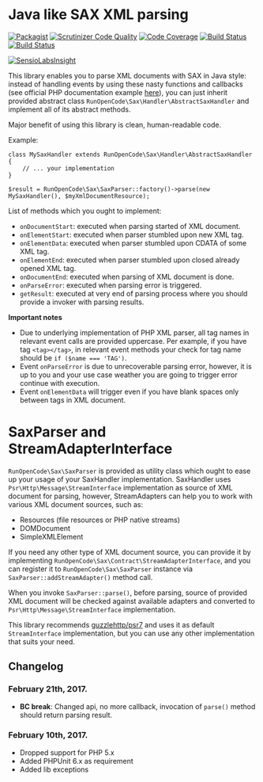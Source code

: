 Java like SAX XML parsing
======

[![Packagist](https://img.shields.io/packagist/v/RunOpenCode/sax.svg)](https://packagist.org/packages/runopencode/sax)
[![Scrutinizer Code Quality](https://scrutinizer-ci.com/g/RunOpenCode/sax/badges/quality-score.png?b=master)](https://scrutinizer-ci.com/g/RunOpenCode/sax/?branch=master)
[![Code Coverage](https://scrutinizer-ci.com/g/RunOpenCode/sax/badges/coverage.png?b=master)](https://scrutinizer-ci.com/g/RunOpenCode/sax/?branch=master)
[![Build Status](https://scrutinizer-ci.com/g/RunOpenCode/sax/badges/build.png?b=master)](https://scrutinizer-ci.com/g/RunOpenCode/sax/build-status/master)
[![Build Status](https://travis-ci.org/RunOpenCode/sax.svg?branch=master)](https://travis-ci.org/RunOpenCode/sax)

[![SensioLabsInsight](https://insight.sensiolabs.com/projects/663ee0ee-08c1-4ee2-9d5a-6889b06077be/big.png)](https://insight.sensiolabs.com/projects/663ee0ee-08c1-4ee2-9d5a-6889b06077be)

This library enables you to parse XML documents with SAX in Java style: instead of handling events by using these nasty
functions and callbacks (see official PHP documentation example [here](http://php.net/manual/en/example.xml-structure.php)),
you can just inherit provided abstract class `RunOpenCode\Sax\Handler\AbstractSaxHandler` and implement all of its abstract
methods.

Major benefit of using this library is clean, human-readable code.

Example:

    class MySaxHandler extends RunOpenCode\Sax\Handler\AbstractSaxHandler {
        // ... your implementation 
    }
    
    $result = RunOpenCode\Sax\SaxParser::factory()->parse(new MySaxHandler(), $myXmlDocumentResource);
    
    
List of methods which you ought to implement:
     
- `onDocumentStart`: executed when parsing started of XML document.
- `onElementStart`: executed when parser stumbled upon new XML tag.
- `onElementData`: executed when parser stumbled upon CDATA of some XML tag.
- `onElementEnd`: executed when parser stumbled upon closed already opened XML tag.
- `onDocumentEnd`: executed when parsing of XML document is done.
- `onParseError`: executed when parsing error is triggered. 
- `getResult`: executed at very end of parsing process where you should provide a invoker
with parsing results.

**Important notes**

- Due to underlying implementation of PHP XML parser, all tag names in relevant event calls are provided uppercase. Per example,
if you have tag `<tag></tag>`, in relevant event methods your check for tag name should be `if ($name === 'TAG')`. 
- Event `onParseError` is due to unrecoverable parsing error, however, it is up to you and your use case weather you are
going to trigger error continue with execution.
- Event `onElementData` will trigger even if you have blank spaces only between tags in XML document. 
 
# SaxParser and StreamAdapterInterface

`RunOpenCode\Sax\SaxParser` is provided as utility class which ought to ease up your usage of your SaxHandler implementation. SaxHandler
uses `Psr\Http\Message\StreamInterface` implementation as source of XML document for parsing, however, StreamAdapters
can help you to work with various XML document sources, such as:

- Resources (file resources or PHP native streams)
- DOMDocument
- SimpleXMLElement

If you need any other type of XML document source, you can provide it by implementing `RunOpenCode\Sax\Contract\StreamAdapterInterface`,
and you can register it to `RunOpenCode\Sax\SaxParser` instance via `SaxParser::addStreamAdapter()` method call.
 
When you invoke `SaxParser::parse()`, before parsing, source of provided XML document will be checked against available 
adapters and converted to `Psr\Http\Message\StreamInterface` implementation.

This library recommends [guzzlehttp/psr7](https://github.com/guzzle/psr7) and uses it as default `StreamInterface` implementation,
but you can use any other implementation that suits your need.

## Changelog

### February 21th, 2017.
- **BC break**: Changed api, no more callback, invocation of `parse()` method
should return parsing result.

### February 10th, 2017.
- Dropped support for PHP 5.x
- Added PHPUnit 6.x as requirement
- Added lib exceptions